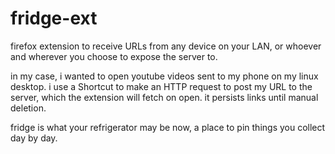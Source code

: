 # fridge-ext

firefox extension to receive URLs from any device on your LAN, or whoever and wherever you choose to expose the server to.

in my case, i wanted to open youtube videos sent to my phone on my linux desktop. i use a Shortcut to make an HTTP request to post my URL to the server, which the extension will fetch on open. it persists links until manual deletion.

fridge is what your refrigerator may be now, a place to pin things you collect day by day.
